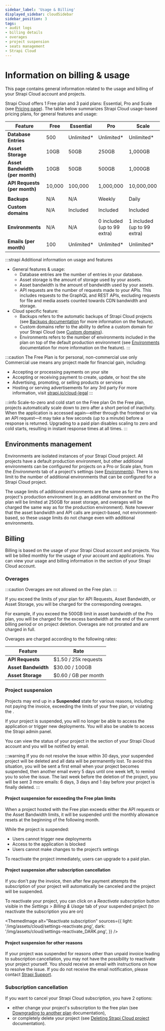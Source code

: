 ```yaml
---
sidebar_label: 'Usage & Billing'
displayed_sidebar: cloudSidebar
sidebar_position: 3
tags:
- audit logs
- billing details
- overages
- project suspension
- seats management
- Strapi Cloud
---
```


# Information on billing & usage

This page contains general information related to the usage and billing of your Strapi Cloud account and projects.

Strapi Cloud offers 1 Free plan and 3 paid plans: Essential, Pro and Scale (see [Pricing page](https://strapi.io/pricing-cloud)). The table below summarizes Strapi Cloud usage-based pricing plans, for general features and usage:

| Feature                          | Free  | Essential | Pro | Scale |
| -------------------------------- | ----- | --------- | --- | ----- |
| **Database Entries**             | 500   | Unlimited* | Unlimited* | Unlimited* |
| **Asset Storage**               | 10GB  | 50GB      | 250GB | 1,000GB |
| **Asset Bandwidth (per month)** | 10GB  | 50GB      | 500GB | 1,000GB |
| **API Requests (per month)**     | 10,000 | 100,000 | 1,000,000 | 10,000,000 |
|  |  |  |  |  |
| **Backups**                      | N/A | N/A | Weekly | Daily |
| **Custom domains**               | N/A | Included | Included | Included | 
| **Environments**                 | N/A | N/A | 0 included (up to 99 extra) | 1 included (up to 99 extra) |
| **Emails (per month)**           | 100 | Unlimited* | Unlimited* | Unlimited* |

:::strapi Additional information on usage and features
- General features & usage:
  - Database entries are the number of entries in your database.
  - Asset storage is the amount of storage used by your assets.
  - Asset bandwidth is the amount of bandwidth used by your assets.
  - API requests are the number of requests made to your APIs. This includes requests to the GraphQL and REST APIs, excluding requests for file and media assets counted towards CDN bandwidth and storage.
- Cloud specific feature:
  - Backups refers to the automatic backups of Strapi Cloud projects (see [Backups documentation](/cloud/projects/settings#backups) for more information on the feature).
  - Custom domains refer to the ability to define a custom domain for your Strapi Cloud (see [Custom domains](/cloud/projects/settings#connecting-a-custom-domain)).
  - Environments refers to the number of environments included in the plan on top of the default production environment (see [Environments](/cloud/projects/settings#environments) documentation for more information on the feature). 
:::

:::caution The Free Plan is for personal, non-commercial use only
Commercial use means any project made for financial gain, including:
- Accepting or processing payments on your site
- Accepting or receiving payment to create, update, or host the site
- Advertising, promoting, or selling products or services
- Hosting or serving advertisements for any 3rd party
For more information, visit [strapi.io/cloud-legal](strapi.io/cloud-legal)
:::

:::info Scale-to-zero and cold start on the Free plan
On the Free plan, projects automatically scale down to zero after a short period of inactivity. When the application is accessed again—either through the frontend or via an API request—it may take a few seconds (up to a minute) before a response is returned.
Upgrading to a paid plan disables scaling to zero and cold starts, resulting in instant response times at all times.
:::

## Environments management

Environments are isolated instances of your Strapi Cloud project. All projects have a default production environment, but other additional environments can be configured for projects on a Pro or Scale plan, from the *Environments* tab of a project's settings (see [Environments](/cloud/projects/settings#environments)). There is no limit to the number of additional environments that can be configured for a Strapi Cloud project.

The usage limits of additional environments are the same as for the project's production environment (e.g. an additional environment on the Pro plan will be limited at 250GB for asset storage, and overages will be charged the same way as for the production environment). Note however that the asset bandwidth and API calls are project-based, not environment-based, so these usage limits do not change even with additional environments.
 
## Billing

Billing is based on the usage of your Strapi Cloud account and projects. You will be billed monthly for the usage of your account and applications. You can view your usage and billing information in the <ExternalLink to="https://cloud.strapi.io/profile/billing" text="Billing"/> section of your Strapi Cloud account.

### Overages

:::caution
Overages are not allowed on the Free plan.
:::

If you exceed the limits of your plan for API Requests, Asset Bandwidth, or Asset Storage, you will be charged for the corresponding overages. 

For example, if you exceed the 500GB limit in asset bandwidth of the Pro plan, you will be charged for the excess bandwidth at the end of the current billing period or on project deletion. Overages are not prorated and are charged in full.

Overages are charged according to the following rates:

| Feature | Rate |
| --- | --- |
| **API Requests** | $1.50 / 25k requests |
| **Asset Bandwidth** | $30.00 / 100GB |
| **Asset Storage** | $0.60 / GB per month |

### Project suspension

Projects may end up in a **Suspended** state for various reasons, including: not paying the invoice, exceeding the limits of your free plan, or violating the <ExternalLink to="https://strapi.io/cloud-legal" text="terms of service"/>. 

If your project is suspended, you will no longer be able to access the application or trigger new deployments. You will also be unable to access the Strapi admin panel.

You can view the status of your project in the <ExternalLink to="https://cloud.strapi.io/projects" text="Projects"/> section of your Strapi Cloud account and you will be notified by email.

:::warning
If you do not resolve the issue within 30 days, your suspended project will be deleted and all data will be permanently lost. To avoid this situation, you will be sent a first email when your project becomes suspended, then another email every 5 days until one week left, to remind you to solve the issue. The last week before the deletion of the project, you will be sent 3 more emails: 6 days, 3 days and 1 day before your project is finally deleted.
:::

#### Project suspension for exceeding the Free plan limits

When a project hosted with the Free plan exceeds either the API requests or the Asset Bandwidth limits, it will be suspended until the monthly allowance resets at the beginning of the following month.

While the project is suspended:

- Users cannot trigger new deployments
- Access to the application is blocked
- Users cannot make changes to the project’s settings

To reactivate the project immediately, users can upgrade to a paid plan.

#### Project suspension after subscription cancellation

If you don't pay the invoice, then after few payment attempts the subscription of your project will automatically be canceled and the project will be suspended. 

To reactivate your project, you can click on a *Reactivate subscription* button visible in the *Settings > Billing & Usage* tab of your suspended project (to reactivate the subscription you are on)

<ThemedImage
  alt="Reactivate subscription"
  sources={{
    light: '/img/assets/cloud/settings-reactivate.png',
    dark: '/img/assets/cloud/settings-reactivate_DARK.png',
  }}
/>

#### Project suspension for other reasons

If your project was suspended for reasons other than unpaid invoice leading to subscription cancellation, you may not have the possibility to reactivate your project yourself. You should receive an email with instructions on how to resolve the issue. If you do not receive the email notification, please contact [Strapi Support](mailto:support@strapi.io).

### Subscription cancellation

If you want to cancel your Strapi Cloud subscription, you have 2 options:

- either change your project's subscription to the free plan (see [Downgrading to another plan](/cloud/projects/settings#downgrading-to-another-plan) documentation),
- or completely delete your project (see [Deleting Strapi Cloud project](/cloud/projects/settings#deleting-strapi-cloud-project) documentation).
